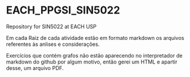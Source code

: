 # EACH_PPGSI_SIN5022
Repository for SIN5022 at EACH USP

Em cada Raiz de cada atividade estão em formato markdown os arquivos referentes às anlises e considerações.

Exercícios que contém grafos não estão aparecendo no interpretador de markdown do github por algum motivo, então gerei um HTML e apartir desse, um arquivo PDF.



